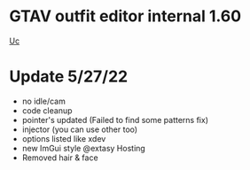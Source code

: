 # GTAV outfit editor internal 1.60
[Uc](https://www.unknowncheats.me/forum/grand-theft-auto-v/465334-outfit-editor-1-58-internal.html)

# Update 5/27/22
- no idle/cam
- code cleanup
- pointer's updated (Failed to find some patterns fix)
- injector (you can use other too)
- options listed like xdev
- new ImGui style @extasy Hosting
- Removed hair & face

